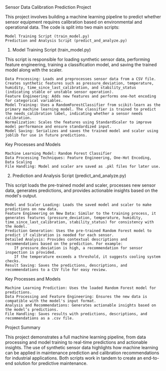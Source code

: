 Sensor Data Calibration Prediction Project

This project involves building a machine learning pipeline to predict whether sensor equipment requires calibration based on environmental and operational data. The code is split into two main scripts:

    Model Training Script (train_model.py)
    Prediction and Analysis Script (predict_and_analyze.py)

1. Model Training Script (train_model.py)

This script is responsible for loading synthetic sensor data, performing feature engineering, training a classification model, and saving the trained model along with the scaler.

    Data Processing: Loads and preprocesses sensor data from a CSV file. Creates synthetic features such as pressure_deviation, temperature, humidity, time_since_last_calibration, and stability_status (indicating stable or unstable sensor operation).
    Feature Engineering: Adds new features and performs one-hot encoding for categorical variables.
    Model Training: Uses a RandomForestClassifier from scikit-learn as the primary machine learning model. The classifier is trained to predict the needs_calibration label, indicating whether a sensor needs calibration.
    Normalization: Scales the features using StandardScaler to improve model performance and ensure standardized input.
    Model Saving: Serializes and saves the trained model and scaler using joblib for use in future predictions.

Key Processes and Models

    Machine Learning Model: Random Forest Classifier
    Data Processing Techniques: Feature Engineering, One-Hot Encoding, Data Scaling
    File Handling: Model and scaler are saved as .pkl files for later use.

2. Prediction and Analysis Script (predict_and_analyze.py)

This script loads the pre-trained model and scaler, processes new sensor data, generates predictions, and provides actionable insights based on the model's output.

    Model and Scaler Loading: Loads the saved model and scaler to make predictions on new data.
    Feature Engineering on New Data: Similar to the training process, it generates features (pressure_deviation, temperature, humidity, time_since_last_calibration, stability_status) for consistency with the model.
    Prediction Generation: Uses the pre-trained Random Forest model to predict if calibration is needed for each sensor.
    Detailed Analysis: Provides contextual descriptions and recommendations based on the prediction. For example:
        If pressure_deviation is high, a recommendation for sensor inspection is provided.
        If the temperature exceeds a threshold, it suggests cooling system checks.
    Result Saving: Saves the predictions, descriptions, and recommendations to a CSV file for easy review.

Key Processes and Models

    Machine Learning Prediction: Uses the loaded Random Forest model for predictions.
    Data Processing and Feature Engineering: Ensures the new data is compatible with the model's input format.
    Analysis and Recommendations: Generates actionable insights based on the model’s predictions.
    File Handling: Saves results with predictions, descriptions, and recommendations as a .csv file.

Project Summary

This project demonstrates a full machine learning pipeline, from data processing and model training to real-time predictions and actionable insights. The use of synthetic sensor data highlights how machine learning can be applied in maintenance prediction and calibration recommendations for industrial applications. Both scripts work in tandem to create an end-to-end solution for predictive maintenance.
